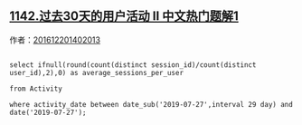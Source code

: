 ## [1142.过去30天的用户活动 II 中文热门题解1](https://leetcode.cn/problems/user-activity-for-the-past-30-days-ii/solutions/100000/hui-hua-shu-yong-hu-shu-bie-wang-liao-jia-ifnull-b)

作者：[201612201402013](https://leetcode.cn/u/201612201402013)
```
select ifnull(round(count(distinct session_id)/count(distinct user_id),2),0) as average_sessions_per_user
from Activity
where activity_date between date_sub('2019-07-27',interval 29 day) and date('2019-07-27');
```
